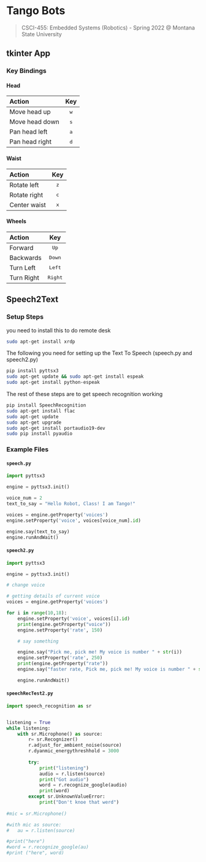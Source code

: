 # Tango Bots

> CSCI-455: Embedded Systems (Robotics) - Spring 2022 @ Montana State University

## tkinter App

### Key Bindings

#### Head

| Action | Key |
| :-- | :--: |
| Move head up | <kbd>w</kbd> |
| Move head down | <kbd>s</kbd> |
| Pan head left | <kbd>a</kbd> |
| Pan head right | <kbd>d</kbd> |

#### Waist

| Action | Key |
| :-- | :--: |
| Rotate left | <kbd>z</kbd> |
| Rotate right | <kbd>c</kbd> |
| Center waist | <kbd>x</kbd> |

#### Wheels

| Action | Key |
| :-- | :--: |
| Forward | <kbd>Up</kbd> |
| Backwards | <kbd>Down</kbd> |
| Turn Left | <kbd>Left</kbd> |
| Turn Right | <kbd>Right</kbd> |

## Speech2Text

### Setup Steps

you need to install this to do remote desk

```bash
sudo apt-get install xrdp  
```

The following you need for setting up the Text To Speech (speech.py and speech2.py)

```bash
pip install pyttsx3
sudo apt-get update && sudo apt-get install espeak
sudo apt-get install python-espeak
```

The rest of these steps are to get speech recognition working

```bash
pip install SpeechRecognition
sudo apt-get install flac
sudo apt-get update 
sudo apt-get upgrade 
sudo apt-get install portaudio19-dev 
sudo pip install pyaudio
```

### Example Files

#### `speech.py`

```python
import pyttsx3

engine = pyttsx3.init()

voice_num = 2
text_to_say = "Hello Robot, Class! I am Tango!"

voices = engine.getProperty('voices')
engine.setProperty('voice', voices[voice_num].id)

engine.say(text_to_say)
engine.runAndWait()
```

#### `speech2.py`

```python
import pyttsx3

engine = pyttsx3.init()

# change voice

# getting details of current voice
voices = engine.getProperty('voices')      

for i in range(10,18):
    engine.setProperty('voice', voices[i].id)
    print(engine.getProperty("voice"))
    engine.setProperty('rate', 150)

    # say something

    engine.say("Pick me, pick me! My voice is number " + str(i))
    engine.setProperty('rate', 250)
    print(engine.getProperty("rate"))
    engine.say("faster rate, Pick me, pick me! My voice is number " + str(i))

    engine.runAndWait()
```

#### `speechRecTest2.py`

```python
import speech_recognition as sr


listening = True
while listening:
    with sr.Microphone() as source:
        r= sr.Recognizer()
        r.adjust_for_ambient_noise(source)
        r.dyanmic_energythreshhold = 3000
        
        try:
            print("listening")
            audio = r.listen(source)            
            print("Got audio")
            word = r.recognize_google(audio)
            print(word)
        except sr.UnknownValueError:
            print("Don't knoe that werd")
            
#mic = sr.Microphone()

#with mic as source:
#	au = r.listen(source)

#print("here")
#word = r.recognize_google(au)
#print ("here", word)
```